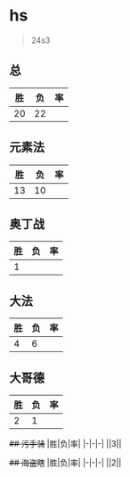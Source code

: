 # hs

> 24s3

## 总
|胜|负|率|
|-|-|-|
|20|22||

## 元素法
|胜|负|率|
|-|-|-|
|13|10||

## 奥丁战
|胜|负|率|
|-|-|-|
|1|||

## 大法
|胜|负|率|
|-|-|-|
|4|6||

## 大哥德
|胜|负|率|
|-|-|-|
|2|1||

~~## 污手骑~~
|胜|负|率|
|-|-|-|
||3||

~~## 海盗瞎~~
|胜|负|率|
|-|-|-|
||2||

